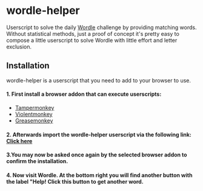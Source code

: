 # wordle-helper
Userscript to solve the daily [Wordle](https://www.nytimes.com/games/wordle/index.html) challenge by providing matching words. Without statistical methods, just a proof of concept it's pretty easy to compose a little userscript to solve Wordle with little effort and letter exclusion.

## Installation
wordle-helper is a userscript that you need to add to your browser to use.

#### 1. First install a browser addon that can execute userscripts:

* [Tampermonkey](https://www.tampermonkey.net/)
* [Violentmonkey](https://violentmonkey.github.io/get-it/)
* [Greasemonkey](https://addons.mozilla.org/de/firefox/addon/greasemonkey/)

#### 2. Afterwards import the wordle-helper userscript via the following link: [Click here](https://raw.githubusercontent.com/mluex/wordle-helper/master/wordle-helper.user.js)

#### 3.You may now be asked once again by the selected browser addon to confirm the installation.

#### 4. Now visit Wordle. At the bottom right you will find another button with the label "Help! Click this button to get another word.